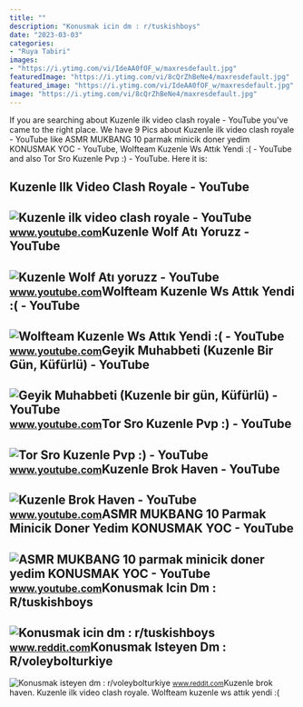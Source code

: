```yaml
---
title: ""
description: "Konusmak icin dm : r/tuskishboys"
date: "2023-03-03"
categories:
- "Ruya Tabiri"
images:
- "https://i.ytimg.com/vi/IdeAA0fOF_w/maxresdefault.jpg"
featuredImage: "https://i.ytimg.com/vi/8cQrZhBeNe4/maxresdefault.jpg"
featured_image: "https://i.ytimg.com/vi/IdeAA0fOF_w/maxresdefault.jpg"
image: "https://i.ytimg.com/vi/8cQrZhBeNe4/maxresdefault.jpg"
---
```


If you are searching about Kuzenle ilk video clash royale - YouTube you've came to the right place. We have 9 Pics about Kuzenle ilk video clash royale - YouTube like ASMR MUKBANG 10 parmak minicik doner yedim KONUSMAK YOC - YouTube, Wolfteam Kuzenle Ws Attık Yendi :( - YouTube and also Tor Sro Kuzenle Pvp :) - YouTube. Here it is:

Kuzenle Ilk Video Clash Royale - YouTube
----------------------------------------

 ![Kuzenle ilk video clash royale - YouTube](https://i.ytimg.com/vi/XxD9VM1QguA/maxresdefault.jpg) <small>www.youtube.com</small>Kuzenle Wolf Atı Yoruzz - YouTube
---------------------------------

 ![Kuzenle Wolf Atı yoruzz - YouTube](https://i.ytimg.com/vi/IdeAA0fOF_w/maxresdefault.jpg) <small>www.youtube.com</small>Wolfteam Kuzenle Ws Attık Yendi :( - YouTube
--------------------------------------------

 ![Wolfteam Kuzenle Ws Attık Yendi :( - YouTube](https://i.ytimg.com/vi/YUl1BiqvEX8/maxresdefault.jpg) <small>www.youtube.com</small>Geyik Muhabbeti (Kuzenle Bir Gün, Küfürlü) - YouTube
----------------------------------------------------

 ![Geyik Muhabbeti (Kuzenle bir gün, Küfürlü) - YouTube](https://i.ytimg.com/vi/8cQrZhBeNe4/maxresdefault.jpg) <small>www.youtube.com</small>Tor Sro Kuzenle Pvp :) - YouTube
--------------------------------

 ![Tor Sro Kuzenle Pvp :) - YouTube](https://i.ytimg.com/vi/Es2Q8HOg-Gg/maxresdefault.jpg) <small>www.youtube.com</small>Kuzenle Brok Haven - YouTube
----------------------------

 ![Kuzenle Brok Haven - YouTube](https://i.ytimg.com/vi/CJYoWL-GLuU/maxresdefault.jpg?sqp=-oaymwEmCIAKENAF8quKqQMa8AEB-AH-CYAC0AWKAgwIABABGHIgTygyMA8=&rs=AOn4CLAdF3sm0xWr_6SVuKYJAg6chXskTA) <small>www.youtube.com</small>ASMR MUKBANG 10 Parmak Minicik Doner Yedim KONUSMAK YOC - YouTube
-----------------------------------------------------------------

 ![ASMR MUKBANG 10 parmak minicik doner yedim KONUSMAK YOC - YouTube](https://i.ytimg.com/vi/WC-wWep1Tu0/maxresdefault.jpg) <small>www.youtube.com</small>Konusmak Icin Dm : R/tuskishboys
--------------------------------

 ![Konusmak icin dm : r/tuskishboys](https://preview.redd.it/konusmak-icin-dm-v0-jvnngg5kbqna1.jpg?width=640&crop=smart&auto=webp&s=68f157cc44556f82d6467a15212a4018a8c495c0) <small>www.reddit.com</small>Konusmak Isteyen Dm : R/voleybolturkiye
---------------------------------------

 ![Konusmak isteyen dm : r/voleybolturkiye](https://preview.redd.it/zehra-güneş-ne-basılır-ama-v0-6j3dyuq7g6sa1.jpg?auto=webp&s=4735c6e71a9982dc6a3ff195a81b559cda29532a) <small>www.reddit.com</small>Kuzenle brok haven. Kuzenle ilk video clash royale. Wolfteam kuzenle ws attık yendi :(

